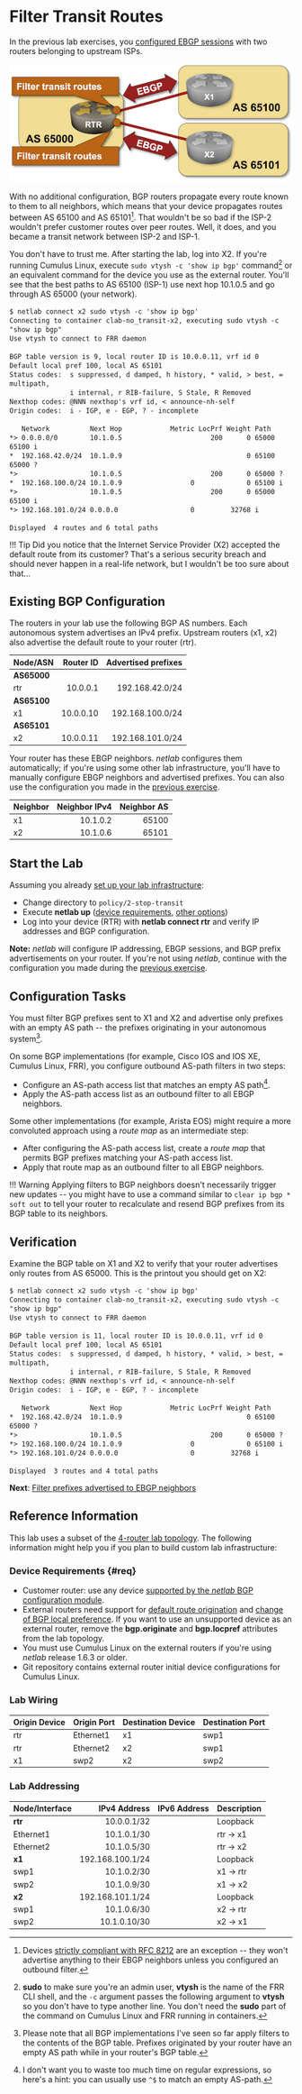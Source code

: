 # Filter Transit Routes

In the previous lab exercises, you [configured EBGP sessions](../basic/2-multihomed.md) with two routers belonging to upstream ISPs.

![Lab topology](topology-stop-transit.png)

With no additional configuration, BGP routers propagate every route known to them to all neighbors, which means that your device propagates routes between AS 65100 and AS 65101[^EF]. That wouldn't be so bad if the ISP-2 wouldn't prefer customer routes over peer routes. Well, it does, and you became a transit network between ISP-2 and ISP-1.

You don't have to trust me. After starting the lab, log into X2. If you're running Cumulus Linux, execute `sudo vtysh -c 'show ip bgp'` command[^VT] or an equivalent command for the device you use as the external router. You'll see that the best paths to AS 65100 (ISP-1) use next hop 10.1.0.5 and go through AS 65000 (your network).

```
$ netlab connect x2 sudo vtysh -c 'show ip bgp'
Connecting to container clab-no_transit-x2, executing sudo vtysh -c "show ip bgp"
Use vtysh to connect to FRR daemon

BGP table version is 9, local router ID is 10.0.0.11, vrf id 0
Default local pref 100, local AS 65101
Status codes:  s suppressed, d damped, h history, * valid, > best, = multipath,
               i internal, r RIB-failure, S Stale, R Removed
Nexthop codes: @NNN nexthop's vrf id, < announce-nh-self
Origin codes:  i - IGP, e - EGP, ? - incomplete

   Network          Next Hop            Metric LocPrf Weight Path
*> 0.0.0.0/0        10.1.0.5                      200      0 65000 65100 i
*  192.168.42.0/24  10.1.0.9                               0 65100 65000 ?
*>                  10.1.0.5                      200      0 65000 ?
*  192.168.100.0/24 10.1.0.9                 0             0 65100 i
*>                  10.1.0.5                      200      0 65000 65100 i
*> 192.168.101.0/24 0.0.0.0                  0         32768 i

Displayed  4 routes and 6 total paths
```

!!! Tip
    Did you notice that the Internet Service Provider (X2) accepted the default route from its customer? That's a serious security breach and should never happen in a real-life network, but I wouldn't be too sure about that...

[^EF]: Devices [strictly compliant with RFC 8212](https://blog.ipspace.net/2023/06/default-ebgp-policy-rfc-8212.html) are an exception -- they won't advertise anything to their EBGP neighbors unless you configured an outbound filter.

[^VT]: **sudo** to make sure you're an admin user, **vtysh** is the name of the FRR CLI shell, and the `-c` argument passes the following argument to **vtysh** so you don't have to type another line. You don't need the **sudo** part of the command on Cumulus Linux and FRR running in containers.

## Existing BGP Configuration

The routers in your lab use the following BGP AS numbers. Each autonomous system advertises an IPv4 prefix. Upstream routers (x1, x2) also advertise the default route to your router (rtr).

| Node/ASN | Router ID | Advertised prefixes |
|----------|----------:|--------------------:|
| **AS65000** ||
| rtr | 10.0.0.1 | 192.168.42.0/24 |
| **AS65100** ||
| x1 | 10.0.0.10 | 192.168.100.0/24 |
| **AS65101** ||
| x2 | 10.0.0.11 | 192.168.101.0/24 |

Your router has these EBGP neighbors. _netlab_ configures them automatically; if you're using some other lab infrastructure, you'll have to manually configure EBGP neighbors and advertised prefixes. You can also use the configuration you made in the [previous exercise](1-weights.md).

| Neighbor | Neighbor IPv4 | Neighbor AS |
|----------|--------------:|------------:|
| x1 | 10.1.0.2 | 65100 |
| x2 | 10.1.0.6 | 65101 |

## Start the Lab

Assuming you already [set up your lab infrastructure](../1-setup.md):

* Change directory to `policy/2-stop-transit`
* Execute **netlab up** ([device requirements](#req), [other options](../external/index.md))
* Log into your device (RTR) with **netlab connect rtr** and verify IP addresses and BGP configuration.

**Note:** *netlab* will configure IP addressing, EBGP sessions, and BGP prefix advertisements on your router. If you're not using *netlab*, continue with the configuration you made during the [previous exercise](1-weights.md).

## Configuration Tasks

You must filter BGP prefixes sent to X1 and X2 and advertise only prefixes with an empty AS path -- the prefixes originating in your autonomous system[^FT].

[^FT]: Please note that all BGP implementations I've seen so far apply filters to the contents of the BGP table. Prefixes originated by your router have an empty AS path while in your router's BGP table.

On some BGP implementations (for example, Cisco IOS and IOS XE, Cumulus Linux, FRR), you configure outbound AS-path filters in two steps:

* Configure an AS-path access list that matches an empty AS path[^RE].
* Apply the AS-path access list as an outbound filter to all EBGP neighbors.

[^RE]: I don't want you to waste too much time on regular expressions, so here's a hint: you can usually use `^$` to match an empty AS-path.

Some other implementations (for example, Arista EOS) might require a more convoluted approach using a *route map* as an intermediate step:

* After configuring the AS-path access list, create a *route map* that permits BGP prefixes matching your AS-path access list.
* Apply that route map as an outbound filter to all EBGP neighbors.

!!! Warning
    Applying filters to BGP neighbors doesn't necessarily trigger new updates -- you might have to use a command similar to `clear ip bgp * soft out` to tell your router to recalculate and resend BGP prefixes from its BGP table to its neighbors.

## Verification

Examine the BGP table on X1 and X2 to verify that your router advertises only routes from AS 65000. This is the printout you should get on X2:

```
$ netlab connect x2 sudo vtysh -c 'show ip bgp'
Connecting to container clab-no_transit-x2, executing sudo vtysh -c "show ip bgp"
Use vtysh to connect to FRR daemon

BGP table version is 11, local router ID is 10.0.0.11, vrf id 0
Default local pref 100, local AS 65101
Status codes:  s suppressed, d damped, h history, * valid, > best, = multipath,
               i internal, r RIB-failure, S Stale, R Removed
Nexthop codes: @NNN nexthop's vrf id, < announce-nh-self
Origin codes:  i - IGP, e - EGP, ? - incomplete

   Network          Next Hop            Metric LocPrf Weight Path
*  192.168.42.0/24  10.1.0.9                               0 65100 65000 ?
*>                  10.1.0.5                      200      0 65000 ?
*> 192.168.100.0/24 10.1.0.9                 0             0 65100 i
*> 192.168.101.0/24 0.0.0.0                  0         32768 i

Displayed  3 routes and 4 total paths
```

**Next**: [Filter prefixes advertised to EBGP neighbors](3-prefix.md)

## Reference Information

This lab uses a subset of the [4-router lab topology](../external/4-router.md). The following information might help you if you plan to build custom lab infrastructure:

### Device Requirements {#req}

* Customer router: use any device [supported by the _netlab_ BGP configuration module](https://netlab.tools/platforms/#platform-routing-support).
* External routers need support for [default route origination](https://netlab.tools/plugins/bgp.session/#platform-support) and [change of BGP local preference](https://netlab.tools/plugins/bgp.policy/#platform-support). If you want to use an unsupported device as an external router, remove the **bgp.originate** and **bgp.locpref** attributes from the lab topology.
* You must use Cumulus Linux on the external routers if you're using _netlab_ release 1.6.3 or older.
* Git repository contains external router initial device configurations for Cumulus Linux.

### Lab Wiring

| Origin Device | Origin Port | Destination Device | Destination Port |
|---------------|-------------|--------------------|------------------|
| rtr | Ethernet1 | x1 | swp1 |
| rtr | Ethernet2 | x2 | swp1 |
| x1 | swp2 | x2 | swp2 |

### Lab Addressing

| Node/Interface | IPv4 Address | IPv6 Address | Description |
|----------------|-------------:|-------------:|-------------|
| **rtr** |  10.0.0.1/32 |  | Loopback |
| Ethernet1 | 10.1.0.1/30 |  | rtr -> x1 |
| Ethernet2 | 10.1.0.5/30 |  | rtr -> x2 |
| **x1** |  192.168.100.1/24 |  | Loopback |
| swp1 | 10.1.0.2/30 |  | x1 -> rtr |
| swp2 | 10.1.0.9/30 |  | x1 -> x2 |
| **x2** |  192.168.101.1/24 |  | Loopback |
| swp1 | 10.1.0.6/30 |  | x2 -> rtr |
| swp2 | 10.1.0.10/30 |  | x2 -> x1 |
